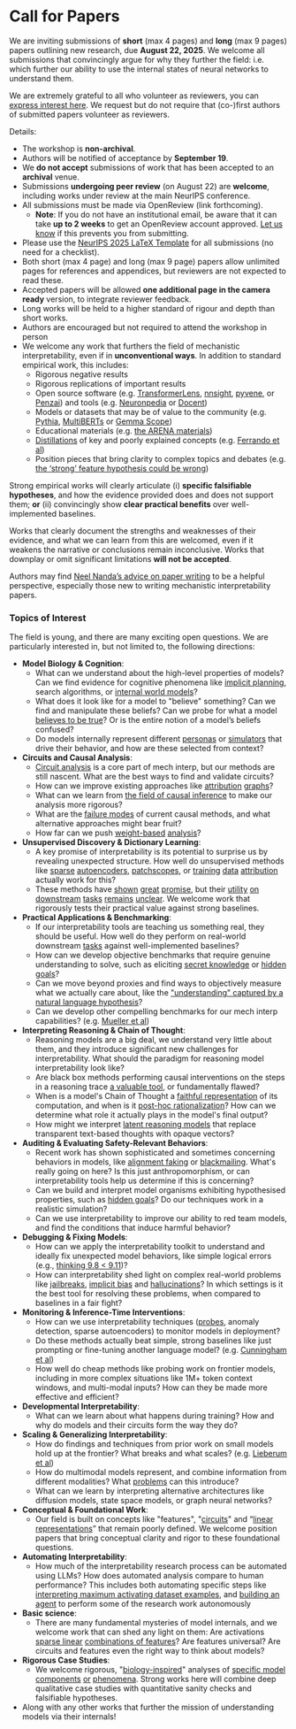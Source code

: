 # Call for Papers
We are inviting submissions of **short** (max 4 pages) and **long** (max 9 pages) papers outlining new research, due **August 22, 2025**. We welcome all submissions that convincingly argue for why they further the field: i.e. which further our ability to use the internal states of neural networks to understand them. 

We are extremely grateful to all who volunteer as reviewers, you can [express interest here](https://www.google.com/url?q=https://docs.google.com/forms/d/e/1FAIpQLSdiw1SJllzoTz_nqzDTzTOGb9DV3W_truQyh-WvYj_QGIi7Mg/viewform?usp%3Ddialog&sa=D&source=editors&ust=1752617155612753&usg=AOvVaw29QoAegmJt7vbuiryDVWBv). We request but do not require that (co-)first authors of submitted papers volunteer as reviewers. 

Details: 
* The workshop is **non-archival**.
* Authors will be notified of acceptance by **September 19**.
* We **do not accept** submissions of work that has been accepted to an **archival** venue.
* Submissions **undergoing peer review** (on August 22) are **welcome**, including works under review at the main NeurIPS conference.
* All submissions must be made via OpenReview (link forthcoming).
  * **Note**: If you do not have an institutional email, be aware that it can take **up to 2 weeks** to get an OpenReview account approved. [Let us know](mailto:neurips2025@mechinterpworkshop.com) if this prevents you from submitting.
* Please use the [NeurIPS 2025 LaTeX Template](https://www.google.com/url?q=https://media.neurips.cc/Conferences/NeurIPS2025/Styles.zip&sa=D&source=editors&ust=1752617155614919&usg=AOvVaw2UH6llscq3dfsOqSfUlVMy) for all submissions (no need for a checklist).
* Both short (max 4 page) and long (max 9 page) papers allow unlimited pages for references and appendices, but reviewers are not expected to read these.
* Accepted papers will be allowed **one additional page in the camera ready** version, to integrate reviewer feedback.
* Long works will be held to a higher standard of rigour and depth than short works.
* Authors are encouraged but not required to attend the workshop in person
* We welcome any work that furthers the field of mechanistic interpretability, even if in **unconventional ways**. In addition to standard empirical work, this includes:
  * Rigorous negative results
  * Rigorous replications of important results
  * Open source software (e.g. [TransformerLens](https://www.google.com/url?q=https://github.com/neelnanda-io/TransformerLens&sa=D&source=editors&ust=1752617155616643&usg=AOvVaw3ZIRBTY34YzwdKDYnSR2Y2), [nnsight](https://www.google.com/url?q=https://github.com/ndif-team/nnsight&sa=D&source=editors&ust=1752617155616786&usg=AOvVaw25MNxKURHujpz8-KSjGSki), [pyvene](https://www.google.com/url?q=https://github.com/stanfordnlp/pyvene/tree/main/pyvene/models/mlp&sa=D&source=editors&ust=1752617155616897&usg=AOvVaw3dUGRpOalkqSm1mqPj6eU5), or [Penzai](https://www.google.com/url?q=https://github.com/google-deepmind/penzai&sa=D&source=editors&ust=1752617155617023&usg=AOvVaw1Eg3O3qQx6n7-qFnWVIv-n)) and tools (e.g. [Neuronpedia](https://www.google.com/url?q=http://neuronpedia.org&sa=D&source=editors&ust=1752617155617136&usg=AOvVaw2VuqRqbko3UUFS7Ntbuyjq) or [Docent](https://www.google.com/url?q=https://transluce.org/introducing-docent&sa=D&source=editors&ust=1752617155617254&usg=AOvVaw3kSun2cLPWPeBUBWo8VfFl))
  * Models or datasets that may be of value to the community (e.g. [Pythia](https://www.google.com/url?q=https://arxiv.org/abs/2304.01373&sa=D&source=editors&ust=1752617155617492&usg=AOvVaw2jI7FMCrNAV0Oh_oHCiV1d), [MultiBERTs](https://www.google.com/url?q=https://arxiv.org/abs/2106.16163&sa=D&source=editors&ust=1752617155617603&usg=AOvVaw2Uqvp1F-pXoX-IcOQWSI3G) or [Gemma Scope](https://www.google.com/url?q=https://arxiv.org/abs/2408.05147&sa=D&source=editors&ust=1752617155617724&usg=AOvVaw2113iOyxcbbGNbAUljBO8v))
  * Educational materials (e.g. [the ARENA materials](https://www.google.com/url?q=https://arena3-chapter1-transformer-interp.streamlit.app/&sa=D&source=editors&ust=1752617155617944&usg=AOvVaw0BnJH99ufUGnZU-qsLs75L))
  * [Distillations](https://www.google.com/url?q=https://distill.pub/2017/research-debt/&sa=D&source=editors&ust=1752617155618079&usg=AOvVaw3SkIEDsl1Mx1V9QM2rvjCX) of key and poorly explained concepts (e.g. [Ferrando et al](https://www.google.com/url?q=https://arxiv.org/abs/2405.00208&sa=D&source=editors&ust=1752617155618265&usg=AOvVaw2cM8NwBz12gcMlkxeOQE5m))
  * Position pieces that bring clarity to complex topics and debates (e.g. [the ‘strong’ feature hypothesis could be wrong](https://www.google.com/url?q=https://www.alignmentforum.org/posts/tojtPCCRpKLSHBdpn/the-strong-feature-hypothesis-could-be-wrong&sa=D&source=editors&ust=1752617155618674&usg=AOvVaw0WYxTuDjUFdWhrIGfXK9gN))

Strong empirical works will clearly articulate (i) **specific falsifiable hypotheses**, and how the evidence provided does and does not support them; **or** (ii) convincingly show **clear practical benefits** over well-implemented baselines. 

Works that clearly document the strengths and weaknesses of their evidence, and what we can learn from this are welcomed, even if it weakens the narrative or conclusions remain inconclusive. Works that downplay or omit significant limitations **will not be accepted**. 

Authors may find [Neel Nanda’s advice on paper writing](https://www.google.com/url?q=https://www.alignmentforum.org/posts/eJGptPbbFPZGLpjsp/highly-opinionated-advice-on-how-to-write-ml-papers&sa=D&source=editors&ust=1752617155620209&usg=AOvVaw3GCmUSSjQfY3dCYVY9Va9E) to be a helpful perspective, especially those new to writing mechanistic interpretability papers. 
### Topics of Interest
The field is young, and there are many exciting open questions. We are particularly interested in, but not limited to, the following directions: 
* **Model Biology & Cognition**:
  * What can we understand about the high-level properties of models? Can we find evidence for cognitive phenomena like [implicit planning](https://www.google.com/url?q=https://transformer-circuits.pub/2025/attribution-graphs/biology.html%23dives-poems&sa=D&source=editors&ust=1752617155621239&usg=AOvVaw0-TBrqu_X9CRV9Rg9XOGCx), search algorithms, or [internal world models](https://www.google.com/url?q=https://arxiv.org/abs/2210.13382&sa=D&source=editors&ust=1752617155621447&usg=AOvVaw1Mvt8vXdwInq7hLz5oy2FM)?
  * What does it look like for a model to "believe" something? Can we find and manipulate these beliefs? Can we probe for what a model [believes to be true](https://www.google.com/url?q=https://arxiv.org/abs/2310.06824&sa=D&source=editors&ust=1752617155621815&usg=AOvVaw1uyHVSagbmi7EiS-JWC7aa)? Or is the entire notion of a model’s beliefs confused?
  * Do models internally represent different [personas](https://www.google.com/url?q=https://arxiv.org/abs/2406.12094&sa=D&source=editors&ust=1752617155622096&usg=AOvVaw2k1PdIEUH-2Yhh1pVbWfIx) or [simulators](https://www.google.com/url?q=https://www.nature.com/articles/s41586-023-06647-8&sa=D&source=editors&ust=1752617155622206&usg=AOvVaw1BUp_eqF2x11k5F5cTA5BB) that drive their behavior, and how are these selected from context?
* **Circuits and Causal Analysis**:
  * [Circuit analysis](https://www.google.com/url?q=https://distill.pub/2020/circuits/zoom-in/&sa=D&source=editors&ust=1752617155622572&usg=AOvVaw16d2xRVqRCE-jFyx0RfTF3) is a core part of mech interp, but our methods are still nascent. What are the best ways to find and validate circuits?
  * How can we improve existing approaches like [attribution](https://www.google.com/url?q=https://arxiv.org/abs/2406.11944&sa=D&source=editors&ust=1752617155623066&usg=AOvVaw0muVNFLI5JwF8OlRjxYvpD) [graphs](https://www.google.com/url?q=https://transformer-circuits.pub/2025/attribution-graphs/methods.html&sa=D&source=editors&ust=1752617155623182&usg=AOvVaw0bNOc-9PCeYqvC8Uwh5HSq)?
  * What can we learn from [the field of causal inference](https://www.google.com/url?q=https://arxiv.org/abs/2407.04690&sa=D&source=editors&ust=1752617155623384&usg=AOvVaw0jpblqfvN1mwKLqhsQQcHg) to make our analysis more rigorous?
  * What are the [failure modes](https://www.google.com/url?q=https://arxiv.org/abs/2307.15771&sa=D&source=editors&ust=1752617155623680&usg=AOvVaw3UqnjFMUJrwgFDEgPgBFo6) of current causal methods, and what alternative approaches might bear fruit?
  * How far can we push [weight-based](https://www.google.com/url?q=https://arxiv.org/abs/2301.05217&sa=D&source=editors&ust=1752617155624012&usg=AOvVaw2Q0SHDuBUel7HjakyXfuJF) [analysis](https://www.google.com/url?q=https://arxiv.org/abs/2410.08417&sa=D&source=editors&ust=1752617155624108&usg=AOvVaw1UBRz-t3SXexKP3nVlwIxC)?
* **Unsupervised Discovery & Dictionary Learning**:
  * A key promise of interpretability is its potential to surprise us by revealing unexpected structure. How well do unsupervised methods like [sparse](https://www.google.com/url?q=https://arxiv.org/abs/2103.15949&sa=D&source=editors&ust=1752617155624669&usg=AOvVaw2pjqFzHL_gpMUmr4HKkIeU) [autoencoders](https://www.google.com/url?q=https://transformer-circuits.pub/2023/monosemantic-features&sa=D&source=editors&ust=1752617155624790&usg=AOvVaw26HfG7Mbee7t3Bm-f-JF4X), [patch](https://www.google.com/url?q=https://arxiv.org/abs/2401.06102&sa=D&source=editors&ust=1752617155624875&usg=AOvVaw3Gn5rtlJTV-23WxG2zx8kL)[scopes](https://www.google.com/url?q=https://arxiv.org/abs/2403.10949v2&sa=D&source=editors&ust=1752617155624937&usg=AOvVaw1MkjkD9spK0Emjx3Fy5oDk), or [training](https://www.google.com/url?q=https://proceedings.mlr.press/v70/koh17a?ref%3Dhttps://githubhelp.com&sa=D&source=editors&ust=1752617155625053&usg=AOvVaw2628SbT8uAqB2H_Bmk7RRo) [data](https://www.google.com/url?q=https://arxiv.org/abs/2308.03296&sa=D&source=editors&ust=1752617155625138&usg=AOvVaw2MUMw6Rmj4TuBVrxICXotC) [attribution](https://www.google.com/url?q=https://arxiv.org/abs/2205.11482&sa=D&source=editors&ust=1752617155625236&usg=AOvVaw1cVSjWfy4uOa4RNGFkqtjX) actually work for this?
  * These methods have [shown](https://www.google.com/url?q=https://transformer-circuits.pub/2024/scaling-monosemanticity/index.html&sa=D&source=editors&ust=1752617155625460&usg=AOvVaw0dFMEYtfj2Gxk_1VpdM3Z8) [great](https://www.google.com/url?q=https://transformer-circuits.pub/2025/attribution-graphs/biology.html&sa=D&source=editors&ust=1752617155625584&usg=AOvVaw1xWcXM28F_--PwQRV7sCCs) [promise](https://www.google.com/url?q=https://arxiv.org/abs/2503.10965&sa=D&source=editors&ust=1752617155625707&usg=AOvVaw2squTMMObZtPRHjJMG7esS), but their [utility](https://www.google.com/url?q=https://arxiv.org/abs/2502.16681&sa=D&source=editors&ust=1752617155625817&usg=AOvVaw3_DDEZ3FUl33tKJLMjxC4V) [on](https://www.google.com/url?q=https://www.tilderesearch.com/blog/sieve&sa=D&source=editors&ust=1752617155625900&usg=AOvVaw3dVPLA0bwlCJnG12QMMobF) [downstream](https://www.google.com/url?q=https://arxiv.org/abs/2501.17148&sa=D&source=editors&ust=1752617155625995&usg=AOvVaw1uWimGBFGgf4dwdZg8wug3) [tasks](https://www.google.com/url?q=https://transformer-circuits.pub/2024/features-as-classifiers/index.html&sa=D&source=editors&ust=1752617155626105&usg=AOvVaw293GqdHIL3XnA0ZLZTuO0M) [remains](https://www.google.com/url?q=https://arxiv.org/abs/2502.04382&sa=D&source=editors&ust=1752617155626192&usg=AOvVaw3Kdz6ueHoI5iZhlz-cxPwv) [unclear](https://www.google.com/url?q=https://www.alignmentforum.org/posts/4uXCAJNuPKtKBsi28/negative-results-for-saes-on-downstream-tasks&sa=D&source=editors&ust=1752617155626320&usg=AOvVaw0CdlRccwNJrkYtsZKBrdoM). We welcome work that rigorously tests their practical value against strong baselines.
* **Practical Applications & Benchmarking**:
  * If our interpretability tools are teaching us something real, they should be useful. How well do they perform on real-world downstream [tasks](https://www.google.com/url?q=https://www.lesswrong.com/posts/wGRnzCFcowRCrpX4Y/downstream-applications-as-validation-of-interpretability&sa=D&source=editors&ust=1752617155627058&usg=AOvVaw0VbNtZgijvH7S38rzf2WKa) against well-implemented baselines?
  * How can we develop objective benchmarks that require genuine understanding to solve, such as eliciting [secret knowledge](https://www.google.com/url?q=https://arxiv.org/abs/2505.14352&sa=D&source=editors&ust=1752617155627423&usg=AOvVaw1fLF71EBr-2UKIVfLzFf0Y) or [hidden goals](https://www.google.com/url?q=https://arxiv.org/abs/2503.10965&sa=D&source=editors&ust=1752617155627553&usg=AOvVaw2W2p8VzY5HTt7ysXzLQwYl)?
  * Can we move beyond proxies and find ways to objectively measure what we actually care about, like the ["understanding" captured by a natural language hypothesis](https://www.google.com/url?q=https://arxiv.org/abs/2502.04382&sa=D&source=editors&ust=1752617155627946&usg=AOvVaw2qWvOc8_7NPBIQpzlqTDpJ)?
  * Can we develop other compelling benchmarks for our mech interp capabilities? (e.g. [Mueller et al](https://www.google.com/url?q=https://arxiv.org/abs/2504.13151&sa=D&source=editors&ust=1752617155628211&usg=AOvVaw0B57unmaK9T3IoNd2mJApz))
* **Interpreting Reasoning & Chain of Thought**:
  * Reasoning models are a big deal, we understand very little about them, and they introduce significant new challenges for interpretability. What should the paradigm for reasoning model interpretability look like?
  * Are black box methods performing causal interventions on the steps in a reasoning trace [a valuable tool](https://www.google.com/url?q=https://arxiv.org/abs/2506.19143&sa=D&source=editors&ust=1752617155629278&usg=AOvVaw1_GOPJgX5J9CekAzaxzrpu), or fundamentally flawed?
  * When is a model's Chain of Thought a [faithful representation](https://www.google.com/url?q=https://arxiv.org/abs/2305.04388&sa=D&source=editors&ust=1752617155629556&usg=AOvVaw06myg98Cs71lQeHCwbgIjh) of its computation, and when is it [post-hoc rationalization](https://www.google.com/url?q=https://arxiv.org/abs/2503.08679&sa=D&source=editors&ust=1752617155629730&usg=AOvVaw30gGGqsHWToSrp3RI86aYh)? How can we determine what role it actually plays in the model's final output?
  * How might we interpret [latent reasoning models](https://www.google.com/url?q=https://arxiv.org/abs/2412.06769&sa=D&source=editors&ust=1752617155630045&usg=AOvVaw1Y8UTCBOsixXq8VWap67pu) that replace transparent text-based thoughts with opaque vectors?
* **Auditing & Evaluating Safety-Relevant Behaviors**:
  * Recent work has shown sophisticated and sometimes concerning behaviors in models, like [alignment faking](https://www.google.com/url?q=https://arxiv.org/abs/2412.14093&sa=D&source=editors&ust=1752617155630601&usg=AOvVaw2tkJhxtENQClrKAgkQaTTy) or [blackmailing](https://www.google.com/url?q=https://www.anthropic.com/research/agentic-misalignment&sa=D&source=editors&ust=1752617155630759&usg=AOvVaw2ebrtNVeV7vvJEKtGyQuFe). What's really going on here? Is this just anthropomorphism, or can interpretability tools help us determine if this is concerning?
  * Can we build and interpret model organisms exhibiting hypothesised properties, such as [hidden goals](https://www.google.com/url?q=https://arxiv.org/abs/2503.10965&sa=D&source=editors&ust=1752617155631252&usg=AOvVaw0PHE-HVta7ROO_OC9UrY6e)? Do our techniques work in a realistic simulation?
  * Can we use interpretability to improve our ability to red team models, and find the conditions that induce harmful behavior?
* **Debugging & Fixing Models**:
  * How can we apply the interpretability toolkit to understand and ideally fix unexpected model behaviors, like simple logical errors (e.g., [thinking 9.8 < 9.11](https://www.google.com/url?q=https://transluce.org/observability-interface&sa=D&source=editors&ust=1752617155632179&usg=AOvVaw1yjM3bFychb_FxjO_W7eRr))?
  * How can interpretability shed light on complex real-world problems like [jailbreaks](https://www.google.com/url?q=https://transformer-circuits.pub/2025/attribution-graphs/biology.html%23dives-jailbreak&sa=D&source=editors&ust=1752617155632474&usg=AOvVaw3zcGpuev9BfiuVBrx2y6_Q), [implicit bias](https://www.google.com/url?q=https://arxiv.org/abs/2506.10922&sa=D&source=editors&ust=1752617155632653&usg=AOvVaw1Ehb_PaHgyo2Q6WWFF7327) and [hallucinations](https://www.google.com/url?q=https://arxiv.org/abs/2411.14257&sa=D&source=editors&ust=1752617155632759&usg=AOvVaw1WXLE8VjOe54yPi-1-8Nk1)? In which settings is it the best tool for resolving these problems, when compared to baselines in a fair fight?
* **Monitoring & Inference-Time Interventions**:
  * How can we use interpretability techniques ([probes](https://www.google.com/url?q=https://arxiv.org/abs/2102.12452&sa=D&source=editors&ust=1752617155633283&usg=AOvVaw11j8XgpnErm4fbweXOEz5O), anomaly detection, sparse autoencoders) to monitor models in deployment?
  * Do these methods actually beat simple, strong baselines like just prompting or fine-tuning another language model? (e.g. [Cunningham et al](https://www.google.com/url?q=https://alignment.anthropic.com/2025/cheap-monitors/&sa=D&source=editors&ust=1752617155633733&usg=AOvVaw1ZHrlw5UfZpiBThpJF-JZP))
  * How well do cheap methods like probing work on frontier models, including in more complex situations like 1M+ token context windows, and multi-modal inputs? How can they be made more effective and efficient?
* **Developmental Interpretability**:
  * What can we learn about what happens during training? How and why do models and their circuits form the way they do?
* **Scaling & Generalizing Interpretability**:
  * How do findings and techniques from prior work on small models hold up at the frontier? What breaks and what scales? (e.g. [Lieberum et al](https://www.google.com/url?q=https://arxiv.org/abs/2307.09458&sa=D&source=editors&ust=1752617155635083&usg=AOvVaw1LGmDRaELlFoGc00IY7kDy))
  * How do multimodal models represent, and combine information from different modalities? What [problems](https://www.google.com/url?q=https://openreview.net/pdf?id%3DVUhRdZp8ke&sa=D&source=editors&ust=1752617155635444&usg=AOvVaw0fHa-jVTMb4nvWJfr1x2uG) can this introduce?
  * What can we learn by interpreting alternative architectures like diffusion models, state space models, or graph neural networks?
* **Conceptual & Foundational Work**:
  * Our field is built on concepts like "features", "[circuits](https://www.google.com/url?q=https://distill.pub/2020/circuits/zoom-in/&sa=D&source=editors&ust=1752617155636090&usg=AOvVaw322UtVmUbyOrXxN8220n22)" and “[linear representations](https://www.google.com/url?q=https://transformer-circuits.pub/2024/july-update/index.html%23linear-representations&sa=D&source=editors&ust=1752617155636257&usg=AOvVaw0h0u2npPUw-6yXLjNqsPmx)” that remain poorly defined. We welcome position papers that bring conceptual clarity and rigor to these foundational questions.
* **Automating Interpretability**:
  * How much of the interpretability research process can be automated using LLMs? How does automated analysis compare to human performance? This includes both automating specific steps like [interpreting maximum activating dataset examples](https://www.google.com/url?q=https://openaipublic.blob.core.windows.net/neuron-explainer/paper/index.html&sa=D&source=editors&ust=1752617155637098&usg=AOvVaw1Fkqpt_QVjD9Hjhi9ZXOhy), and [building an agent](https://www.google.com/url?q=https://arxiv.org/abs/2404.14394&sa=D&source=editors&ust=1752617155637216&usg=AOvVaw2weOwwLbuAHk29WyAjD3un) to perform some of the research work autonomously
* **Basic science**:
  * There are many fundamental mysteries of model internals, and we welcome work that can shed any light on them: Are activations [sparse linear](https://www.google.com/url?q=https://arxiv.org/abs/1601.03764&sa=D&source=editors&ust=1752617155637784&usg=AOvVaw1CiWco3VYYaGoDwCjXfPuq) [combinations of features](https://www.google.com/url?q=https://transformer-circuits.pub/2022/toy_model/index.html&sa=D&source=editors&ust=1752617155637927&usg=AOvVaw1_ZHF-Q9S91qTfjrV6nsH3)? Are features universal? Are circuits and features even the right way to think about models?
* **Rigorous Case Studies**:
  * We welcome rigorous, "[biology-inspired](https://www.google.com/url?q=https://distill.pub/2020/circuits/curve-circuits/&sa=D&source=editors&ust=1752617155638451&usg=AOvVaw2SaDgLE3MyPSocY8oDJXm0)" analyses of [specific model](https://www.google.com/url?q=https://arxiv.org/abs/2310.04625&sa=D&source=editors&ust=1752617155638617&usg=AOvVaw1_5kjh4HWNfGod1bBCBdwx) [components](https://www.google.com/url?q=https://transformer-circuits.pub/2024/scaling-monosemanticity/index.html&sa=D&source=editors&ust=1752617155638741&usg=AOvVaw0HaQOhdiDQkqt-zpKPxLk-) [or](https://www.google.com/url?q=https://arxiv.org/abs/2305.01610&sa=D&source=editors&ust=1752617155638821&usg=AOvVaw2YAQeYuFp1DVSvGV3d4WXe) [phenomena](https://www.google.com/url?q=https://arxiv.org/abs/2306.09346&sa=D&source=editors&ust=1752617155638910&usg=AOvVaw39X4IhumRDonZP7EczLIhe). Strong works here will combine deep qualitative case studies with quantitative sanity checks and falsifiable hypotheses.
* Along with any other works that further the mission of understanding models via their internals!